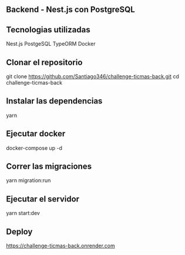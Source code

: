 ## Backend - Nest.js con PostgreSQL

## Tecnologias utilizadas
Nest.js
PostgeSQL
TypeORM
Docker

## Clonar el repositorio
git clone https://github.com/Santiago346/challenge-ticmas-back.git
cd challenge-ticmas-back

## Instalar las dependencias
yarn

## Ejecutar docker
docker-compose up -d

## Correr las migraciones
yarn migration:run

## Ejecutar el servidor
yarn start:dev

## Deploy
https://challenge-ticmas-back.onrender.com